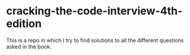 # cracking-the-code-interview-4th-edition

This is a repo in which I try to find solutions to all the different questions asked in the book.
